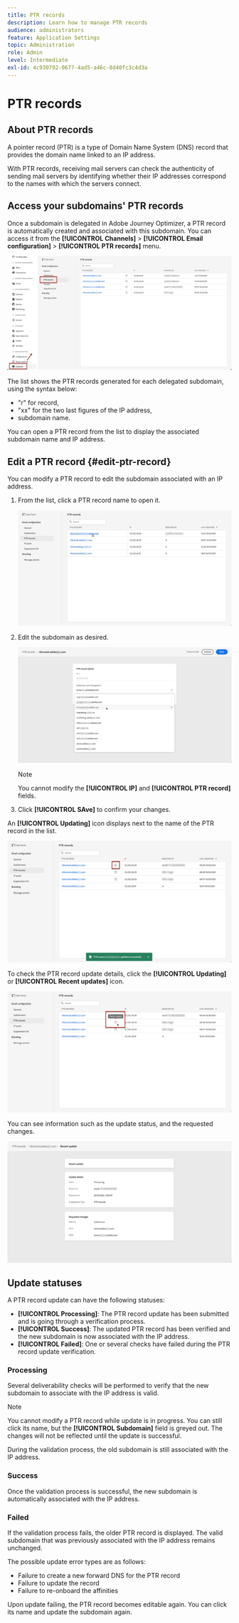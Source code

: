 ```yaml
---
title: PTR records
description: Learn how to manage PTR records
audience: administrators
feature: Application Settings
topic: Administration
role: Admin
level: Intermediate
exl-id: 4c930792-0677-4ad5-a46c-8d40fc3c4d3a
---
```

# PTR records

## About PTR records

A pointer record (PTR) is a type of Domain Name System (DNS) record that provides the domain name linked to an IP address.

With PTR records, receiving mail servers can check the authenticity of sending mail servers by identifying whether their IP addresses correspond to the names with which the servers connect.

## Access your subdomains' PTR records

Once a subdomain is delegated in Adobe Journey Optimizer, a PTR record is automatically created and associated with this subdomain. You can access it from the **[!UICONTROL Channels]** > **[!UICONTROL Email configuration]** > **[!UICONTROL PTR records]** menu.

![](../assets/ptr-records.png)

The list shows the PTR records generated for each delegated subdomain, using the syntax below:

* "r" for record,
* "xx" for the two last figures of the IP address,
* subdomain name.

You can open a PTR record from the list to display the associated subdomain name and IP address.

## Edit a PTR record {#edit-ptr-record}

You can modify a PTR record to edit the subdomain associated with an IP address.

1. From the list, click a PTR record name to open it.

    ![](../assets/ptr-record-select.png)

1. Edit the subdomain as desired.

    ![](../assets/ptr-record-subdomain.png)

    >[!NOTE]
    >
    >You cannot modify the **[!UICONTROL IP]** and **[!UICONTROL PTR record]** fields.

1. Click **[!UICONTROL SAve]** to confirm your changes.

An **[!UICONTROL Updating]** icon displays next to the name of the PTR record in the list.

![](../assets/ptr-record-updating.png)

To check the PTR record update details, click the **[!UICONTROL Updating]** or **[!UICONTROL Recent updates]** icon.

![](../assets/ptr-record-recent-update.png)

You can see information such as the update status, and the requested changes.

![](../assets/ptr-record-updates.png)

## Update statuses

A PTR record update can have the following statuses:

* **[!UICONTROL Processing]**: The PTR record update has been submitted and is going through a verification process.
* **[!UICONTROL Success]**: The updated PTR record has been verified and the new subdomain is now associated with the IP address.
* **[!UICONTROL Failed]**: One or several checks have failed during the PTR record update verification.

### Processing

Several deliverability checks will be performed to verify that the new subdomain to associate with the IP address is valid. <!--The processing time is around **48h-72h**, and can take up to **7-10 days**. Learn more on the checks performed during the validation cycle in [this section](#create-message-preset).-->

>[!NOTE]
>
>You cannot modify a PTR record while update is in progress. You can still click its name, but the **[!UICONTROL Subdomain]** field is greyed out. The changes will not be reflected until the update is successful.

During the validation process, the old subdomain is still associated with the IP address.

### Success

Once the validation process is successful, the new subdomain is automatically associated with the IP address.

### Failed

If the validation process fails, the older PTR record is displayed. The valid subdomain that was previously associated with the IP address remains unchanged.

The possible update error types are as follows:
* Failure to create a new forward DNS for the PTR record
* Failure to update the record
* Failure to re-onboard the affinities

Upon update failing, the PTR record becomes editable again. You can click its name and update the subdomain again.
